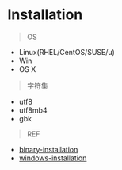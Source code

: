 # Installation

> OS

- Linux(RHEL/CentOS/SUSE/u)
- Win
- OS X

> 字符集

- utf8
- utf8mb4
- gbk

> REF

- [binary-installation](https://dev.mysql.com/doc/refman/5.6/en/binary-installation.html)
- [windows-installation](https://dev.mysql.com/doc/refman/5.6/en/windows-installation.html)
